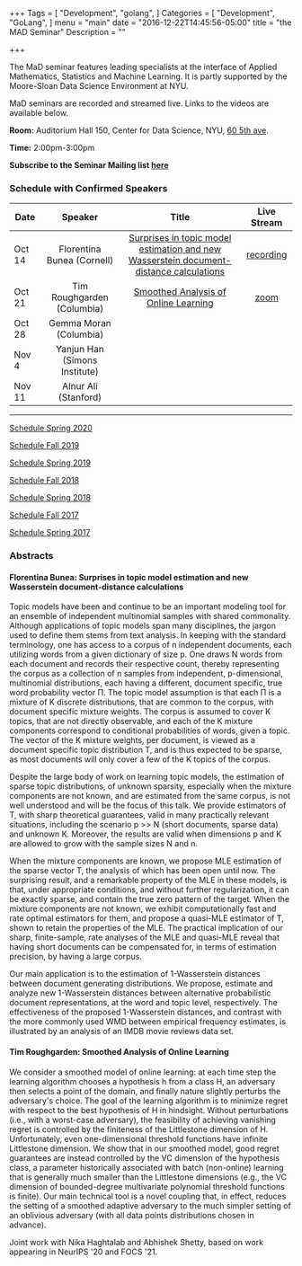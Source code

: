 +++
Tags = [
  "Development",
  "golang",
]
Categories = [
  "Development",
  "GoLang",
]
menu = "main"
date = "2016-12-22T14:45:56-05:00"
title = "the MAD Seminar"
Description = ""

+++

The MaD seminar features leading specialists at the interface
of Applied Mathematics, Statistics and Machine Learning. It is partly supported by the Moore-Sloan Data Science Environment at NYU.

MaD seminars are recorded and streamed live. Links to the videos are available below.

**Room:** Auditorium Hall 150, Center for Data Science, NYU, [60 5th ave](https://www.google.com/maps/place/NYU+Center+for+Data+Science/@40.735016,-73.9969907,17z/data=!3m1!4b1!4m5!3m4!1s0x89c2599787834ad9:0x5dd8af15d9fbc8a3!8m2!3d40.735016!4d-73.994802).

**Time:** 2:00pm-3:00pm

**Subscribe to the Seminar Mailing list [here](http://cims.nyu.edu/mailman/listinfo/mad)**


### Schedule with Confirmed Speakers


| Date        | Speaker       | Title | Live Stream
| ----------- |:-------------:|:-----------:|:-----------:|
| Oct 14 | Florentina Bunea (Cornell) |[Surprises in topic model estimation and  new Wasserstein document-distance calculations](#bunea)|[recording](https://nyu.zoom.us/rec/share/bUkMQLzr9q9Udm60GwhTJWukZ_8eAODKa54TSxiijukED7JatUQbAWs2XDI4X-JV.46u4Wg0wisfHD0mD?startTime=1634234470000)|
| Oct 21 | Tim Roughgarden (Columbia) |[Smoothed Analysis of Online Learning](#roughgarden)| [zoom](https://nyu.zoom.us/j/91226308483)|
| Oct 28 | Gemma Moran (Columbia) |||
| Nov 4| Yanjun Han (Simons Institute) |||
| Nov 11| Alnur Ali (Stanford) |||

---

[Schedule Spring 2020](https://mathsanddatanyu.github.io/website/seminar_spring2020/)

[Schedule Fall 2019](https://mathsanddatanyu.github.io/website/seminar_fall2019/)

[Schedule Spring 2019](https://mathsanddatanyu.github.io/website/seminar_spring2019/)

[Schedule Fall 2018](https://mathsanddatanyu.github.io/website/seminar_fall2018/)

[Schedule Spring 2018](https://mathsanddatanyu.github.io/website/seminar_spring2018/)

[Schedule Fall 2017](https://mathsanddatanyu.github.io/website/seminar_fall2017/)

[Schedule Spring 2017](https://mathsanddatanyu.github.io/website/seminar_spring2017/)

### Abstracts
#### <a name='bunea'></a> Florentina Bunea: Surprises in topic model estimation and  new Wasserstein document-distance calculations

Topic models have been and continue to be an important modeling tool for an ensemble of
independent multinomial samples with shared commonality. Although applications of topic
models span many disciplines, the jargon used to define them stems from text analysis.
In keeping with the standard terminology, one has access to a corpus of n independent
documents, each utilizing words from a given dictionary of size p. One draws N words
from each document and records their respective count, thereby representing the corpus as
a collection of n samples from independent, p-dimensional, multinomial distributions, each
having a different, document specific, true word probability vector Π. The topic model
assumption is that each Π is a mixture of K discrete distributions, that are common to
the corpus, with document specific mixture weights. The corpus is assumed to cover K
topics, that are not directly observable, and each of the K mixture components correspond
to conditional probabilities of words, given a topic. The vector of the K mixture weights,
per document, is viewed as a document specific topic distribution T, and is thus expected
to be sparse, as most documents will only cover a few of the K topics of the corpus.

Despite the large body of work on learning topic models, the estimation of sparse topic
distributions, of unknown sparsity, especially when the mixture components are not known,
and are estimated from the same corpus, is not well understood and will be the focus of
this talk. We provide estimators of T, with sharp theoretical guarantees, valid in many
practically relevant situations, including the scenario p >> N (short documents, sparse
data) and unknown K. Moreover, the results are valid when dimensions p and K are
allowed to grow with the sample sizes N and n.

When the mixture components are known, we propose MLE estimation of the sparse
vector T, the analysis of which has been open until now. The surprising result, and a
remarkable property of the MLE in these models, is that, under appropriate conditions, and
without further regularization, it can be exactly sparse, and contain the true zero pattern
of the target. When the mixture components are not known, we exhibit computationally
fast and rate optimal estimators for them, and propose a quasi-MLE estimator of T, shown
to retain the properties of the MLE. The practical implication of our sharp, finite-sample,
rate analyses of the MLE and quasi-MLE reveal that having short documents can be
compensated for, in terms of estimation precision, by having a large corpus.

Our main application is to the estimation of 1-Wasserstein distances between document
generating distributions. We propose, estimate and analyze new 1-Wasserstein distances
between alternative probabilistic document representations, at the word and topic level,
respectively. The effectiveness of the proposed 1-Wasserstein distances, and contrast with
the more commonly used WMD between empirical frequency estimates, is illustrated by
an analysis of an IMDB movie reviews data set.

#### <a name='roughgarden'></a> Tim Roughgarden: Smoothed Analysis of Online Learning

We consider a smoothed model of online learning: at each time step the learning algorithm chooses a hypothesis h from a class H, an adversary then selects a point of the domain, and finally nature slightly perturbs the adversary's choice.  The goal of the learning algorithm is to minimize regret with respect to the best hypothesis of H in hindsight.  Without perturbations (i.e., with a worst-case adversary), the feasibility of achieving vanishing regret is controlled by the finiteness of the Littlestone dimension of H.  Unfortunately, even one-dimensional threshold functions have infinite Littlestone dimension.  We show that in our smoothed model, good regret guarantees are instead controlled by the VC dimension of the hypothesis class, a parameter historically associated with batch (non-online) learning that is generally much smaller than the Littlestone dimensions (e.g., the VC dimension of bounded-degree multivariate polynomial threshold functions is finite).  Our main technical tool is a novel coupling that, in effect, reduces the setting of a smoothed adaptive adversary to the much simpler setting of an oblivious adversary (with all data points distributions chosen in advance).

Joint work with Nika Haghtalab and Abhishek Shetty, based on work appearing in NeurIPS '20 and FOCS '21.
